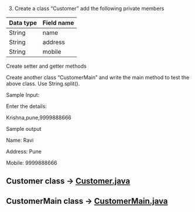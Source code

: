 3. Create a class “Customer” add the following private members

| Data type  | Field name |
|------------|------------|
| String     | name       |
| String     | address    |
| String     | mobile     |


Create setter and getter methods

Create another class “CustomerMain” and write the main method to test the above class. Use String.split().

Sample Input:

Enter the details:

Krishna,pune,9999888666

Sample output

Name: Ravi

Address: Pune

Mobile: 9999888666

## Customer class -> [Customer.java](Customer.java)
## CustomerMain class -> [CustomerMain.java](CustomerMain.java)
